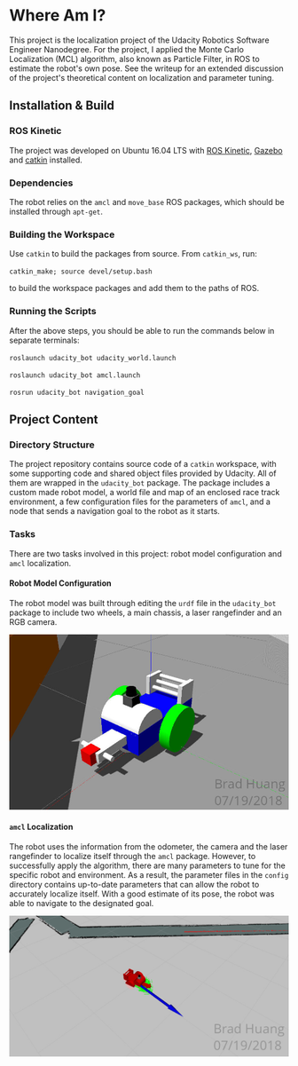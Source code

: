 # Where Am I?
This project is the localization project of the Udacity Robotics Software Engineer Nanodegree. For the project, I applied the Monte Carlo Localization (MCL) algorithm, also known as Particle Filter, in ROS to estimate the robot's own pose. See the writeup for an extended discussion of the project's theoretical content on localization and parameter tuning.

## Installation & Build
### ROS Kinetic
The project was developed on Ubuntu 16.04 LTS with [ROS Kinetic](http://wiki.ros.org/kinetic), [Gazebo](http://gazebosim.org/) and [catkin](http://wiki.ros.org/catkin) installed.

### Dependencies
The robot relies on the ``amcl`` and ``move_base`` ROS packages, which should be installed through ``apt-get``.

### Building the Workspace
Use ``catkin`` to build the packages from source. From ``catkin_ws``, run:

``catkin_make; source devel/setup.bash``

to build the workspace packages and add them to the paths of ROS.

### Running the Scripts
After the above steps, you should be able to run the commands below in separate terminals:

``roslaunch udacity_bot udacity_world.launch``

``roslaunch udacity_bot amcl.launch``

``rosrun udacity_bot navigation_goal``


## Project Content
### Directory Structure
The project repository contains source code of a ``catkin`` workspace, with some supporting code and shared object files provided by Udacity. All of them are wrapped in the ``udacity_bot`` package. The package includes a custom made robot model, a world file and map of an enclosed race track environment, a few configuration files for the parameters of ``amcl``, and a node that sends a navigation goal to the robot as it starts.

### Tasks
There are two tasks involved in this project: robot model configuration and ``amcl`` localization.
#### Robot Model Configuration
The robot model was built through editing the ``urdf`` file in the ``udacity_bot`` package to include two wheels, a main chassis, a laser rangefinder and an RGB camera. 

![robot_model](images/racecar.png)


#### ``amcl`` Localization
The robot uses the information from the odometer, the camera and the laser rangefinder to localize itself through the ``amcl`` package. However, to successfully apply the algorithm, there are many parameters to tune for the specific robot and environment. As a result, the parameter files in the ``config`` directory contains up-to-date parameters that can allow the robot to accurately localize itself. With a good estimate of its pose, the robot was able to navigate to the designated goal.

![robot_goal](images/goal_racecar.png)